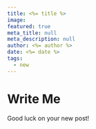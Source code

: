 ```yaml
---
title: <%= title %>
image:
featured: true
meta_title: null
meta_description: null
author: <%= author %>
date: <%= date %>
tags:
  - new
---
```


# Write Me

Good luck on your new post!
